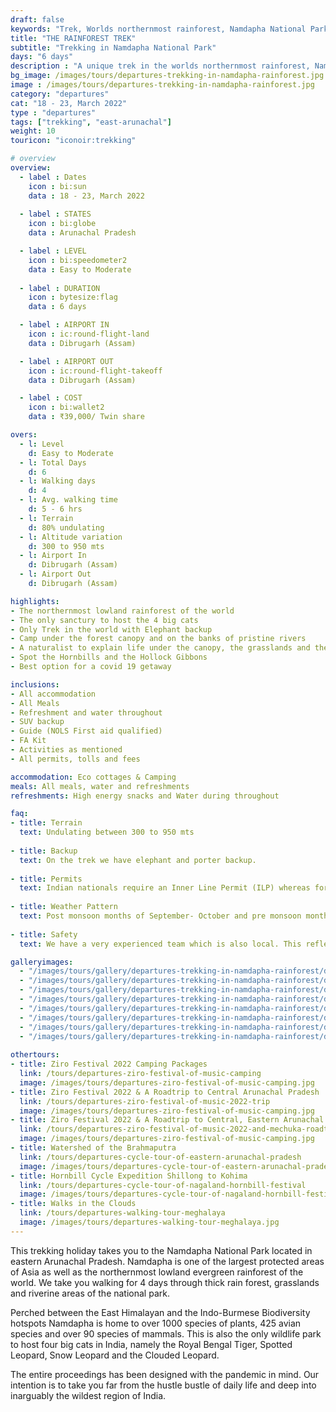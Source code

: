 ```yaml
---
draft: false
keywords: "Trek, Worlds northernmost rainforest, Namdapha National Park, Eastern Arunachal Pradesh, Arunachal Pradesh"
title: "THE RAINFOREST TREK"
subtitle: "Trekking in Namdapha National Park"
days: "6 days"
description : "A unique trek in the worlds northernmost rainforest, Namdapha National Park of Eastern Arunachal Pradesh."
bg_image: /images/tours/departures-trekking-in-namdapha-rainforest.jpg
image : /images/tours/departures-trekking-in-namdapha-rainforest.jpg
category: "departures"
cat: "18 - 23, March 2022"
type : "departures"
tags: ["trekking", "east-arunachal"]
weight: 10
touricon: "iconoir:trekking"

# overview
overview:
  - label : Dates
    icon : bi:sun
    data : 18 - 23, March 2022
    
  - label : STATES
    icon : bi:globe
    data : Arunachal Pradesh 

  - label : LEVEL
    icon : bi:speedometer2
    data : Easy to Moderate
    
  - label : DURATION
    icon : bytesize:flag
    data : 6 days

  - label : AIRPORT IN
    icon : ic:round-flight-land
    data : Dibrugarh (Assam)

  - label : AIRPORT OUT
    icon : ic:round-flight-takeoff
    data : Dibrugarh (Assam)

  - label : COST
    icon : bi:wallet2
    data : ₹39,000/ Twin share

overs:
  - l: Level 
    d: Easy to Moderate
  - l: Total Days 
    d: 6
  - l: Walking days 
    d: 4
  - l: Avg. walking time 
    d: 5 - 6 hrs
  - l: Terrain 
    d: 80% undulating
  - l: Altitude variation 
    d: 300 to 950 mts
  - l: Airport In 
    d: Dibrugarh (Assam)
  - l: Airport Out 
    d: Dibrugarh (Assam)

highlights:
- The northernmost lowland rainforest of the world
- The only sanctury to host the 4 big cats
- Only Trek in the world with Elephant backup
- Camp under the forest canopy and on the banks of pristine rivers
- A naturalist to explain life under the canopy, the grasslands and the riverine areas
- Spot the Hornbills and the Hollock Gibbons
- Best option for a covid 19 getaway

inclusions:
- All accommodation
- All Meals
- Refreshment and water throughout
- SUV backup 
- Guide (NOLS First aid qualified)
- FA Kit
- Activities as mentioned
- All permits, tolls and fees

accommodation: Eco cottages & Camping
meals: All meals, water and refreshments
refreshments: High energy snacks and Water during throughout   

faq:
- title: Terrain
  text: Undulating between 300 to 950 mts
 
- title: Backup
  text: On the trek we have elephant and porter backup.
 
- title: Permits
  text: Indian nationals require an Inner Line Permit (ILP) whereas foreign nationals require a Restricted Area Permit (RAP / PAP). These have a govt. charge attached to them. Rest assured we take care of the arrangements.
 
- title: Weather Pattern
  text: Post monsoon months of September- October and pre monsoon months of March-April are very pleasant with blue skies and a fair days. Peak winters are from November to February with the mercury coming down below 15 C in the nights, where as the days are quite pleasant.
 
- title: Safety
  text: We have a very experienced team which is also local. This reflects in the overall safety of our tours. Rest assured your guides know where extra attention is required and when. All our routes are well known to us, we know where the nearest medical facilities are, we know whom to contact if in case of an emergency, we know all the alternate routes in case of road blockages. We have CASEVAC protocols in place to streamline the process in case of emergencies. You can rest easy knowing that in the outdoors in general and this region in particular you are in safe hands with us.

galleryimages:
  - "/images/tours/gallery/departures-trekking-in-namdapha-rainforest/departures-trekking-in-namdapha-rainforest1.jpg"
  - "/images/tours/gallery/departures-trekking-in-namdapha-rainforest/departures-trekking-in-namdapha-rainforest2.jpg"
  - "/images/tours/gallery/departures-trekking-in-namdapha-rainforest/departures-trekking-in-namdapha-rainforest3.jpg"
  - "/images/tours/gallery/departures-trekking-in-namdapha-rainforest/departures-trekking-in-namdapha-rainforest4.jpg"
  - "/images/tours/gallery/departures-trekking-in-namdapha-rainforest/departures-trekking-in-namdapha-rainforest5.jpg"
  - "/images/tours/gallery/departures-trekking-in-namdapha-rainforest/departures-trekking-in-namdapha-rainforest6.jpg"
  - "/images/tours/gallery/departures-trekking-in-namdapha-rainforest/departures-trekking-in-namdapha-rainforest7.jpg"
  - "/images/tours/gallery/departures-trekking-in-namdapha-rainforest/departures-trekking-in-namdapha-rainforest8.jpg"  
    
othertours:
- title: Ziro Festival 2022 Camping Packages
  link: /tours/departures-ziro-festival-of-music-camping
  image: /images/tours/departures-ziro-festival-of-music-camping.jpg
- title: Ziro Festival 2022 & A Roadtrip to Central Arunachal Pradesh
  link: /tours/departures-ziro-festival-of-music-2022-trip
  image: /images/tours/departures-ziro-festival-of-music-camping.jpg
- title: Ziro Festival 2022 & A Roadtrip to Central, Eastern Arunachal Pradesh
  link: /tours/departures-ziro-festival-of-music-2022-and-mechuka-roadtrip
  image: /images/tours/departures-ziro-festival-of-music-camping.jpg
- title: Watershed of the Brahmaputra 
  link: /tours/departures-cycle-tour-of-eastern-arunachal-pradesh
  image: /images/tours/departures-cycle-tour-of-eastern-arunachal-pradesh.jpg
- title: Hornbill Cycle Expedition Shillong to Kohima
  link: /tours/departures-cycle-tour-of-nagaland-hornbill-festival
  image: /images/tours/departures-cycle-tour-of-nagaland-hornbill-festival.jpg
- title: Walks in the Clouds
  link: /tours/departures-walking-tour-meghalaya
  image: /images/tours/departures-walking-tour-meghalaya.jpg
---
```



This trekking holiday takes you to the Namdapha National Park located in eastern Arunachal Pradesh. Namdapha is one of the largest protected areas of Asia as well as the northernmost lowland evergreen rainforest of the world. We take you walking for 4 days through thick rain forest, grasslands and riverine areas of the national park.

Perched between the East Himalayan and the Indo-Burmese Biodiversity hotspots Namdapha is home to over 1000 species of plants, 425 avian species and over 90 species of mammals. This is also the only wildlife park to host four big cats in India, namely the Royal Bengal Tiger, Spotted Leopard, Snow Leopard and the Clouded Leopard.

The entire proceedings has been designed with the pandemic in mind. Our intention is to take you far from the hustle bustle of daily life and deep into inarguably the wildest region of India.
